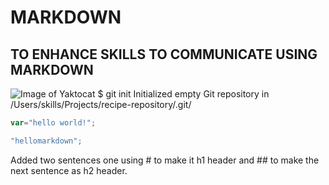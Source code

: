 # MARKDOWN 
##  TO ENHANCE SKILLS TO COMMUNICATE USING MARKDOWN
![Image of Yaktocat](https://octodex.github.com/images/yaktocat.png)
$ git init
Initialized empty Git repository in /Users/skills/Projects/recipe-repository/.git/
```javascript
var="hello world!";
```
```javascript
"hellomarkdown";
```
























Added two sentences one using # to make it h1 header and ## to make the next sentence as h2 header.
